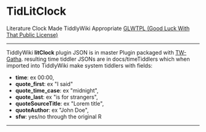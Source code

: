 # TidLitClock

 Literature Clock Made TiddlyWiki Appropriate <a href="https://github.com/me-shaon/GLWTPL">GLWTPL (Good Luck With That Public License)</a>
 
 ---

TiddlyWiki **litClock** plugin JSON is in master Plugin packaged with <a href="https://github.com/kookma/TW-Gatha">TW-Gatha</a>.  resulting time tiddler JSONs are in docs/timeTiddlers which when imported into TiddlyWiki make system tiddlers with fields: 

* **time**:      ex 00:00,
* **quote_first**:       ex "I said"
* **quote_time_case**:       ex "midnight",
* **quote_last**:        ex "is for strangers",
* **quoteSourceTitle**:      ex "Lorem title",
* **quoteAuthor**:       ex "John Doe",
* **sfw**:       yes/no through the original R

---



